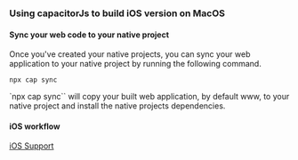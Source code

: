 ### Using capacitorJs to build iOS version on MacOS

#### Sync your web code to your native project 
Once you've created your native projects, you can sync your web application to your native project by running the following command.
```
npx cap sync
```
`npx cap sync`` will copy your built web application, by default www, to your native project and install the native projects dependencies.

#### iOS workflow
[iOS Support](https://capacitorjs.com/docs/ios)